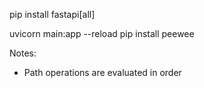 pip install fastapi[all]

uvicorn main:app --reload
pip install peewee

Notes:
- Path operations are evaluated in order